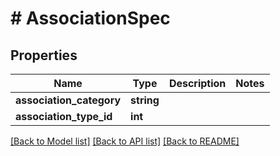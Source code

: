 # # AssociationSpec

## Properties

Name | Type | Description | Notes
------------ | ------------- | ------------- | -------------
**association_category** | **string** |  |
**association_type_id** | **int** |  |

[[Back to Model list]](../../README.md#models) [[Back to API list]](../../README.md#endpoints) [[Back to README]](../../README.md)

